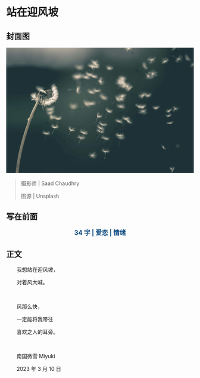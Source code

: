 # 站在迎风坡

## 封面图

![](https://raw.githubusercontent.com/TinySnow/GithubImageHosting/main/blog/articles/poems/saad-chaudhry-YNM4KStg78I-unsplash.jpg)

> 摄影师 | Saad Chaudhry
>
> 图源 | Unsplash

## 写在前面

<p style="color:#0f4c81; text-align:center; font-weight:bold; font-size:larger;">34 字 | 爱恋 | 情绪</p>

## 正文

　　我想站在迎风坡，

　　对着风大喊。

<br />

　　风那么快，

　　一定能将我带往

　　喜欢之人的耳旁。

<br />

　　南国微雪 Miyuki

　　2023 年 3 月 10 日